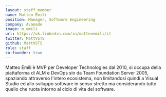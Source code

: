 ```yaml
---
layout: staff_member
name: Matteo Emili
position: Manager, Software Engineering
company: Avanade
image: m_emili
url: https://uk.linkedin.com/in/matteoemili/it
twitter: MattVSTS
github: MattVSTS
role: staff
co-founder: true
---
```

Matteo Emili è MVP per Developer Technologies dal 2010, si occupa della piattaforma di ALM e DevOps sin da Team Foundation Server 2005, spaziando attraverso l'intero ecosistema, non limitandosi quindi a Visual Studio ed allo sviluppo software in senso stretto ma considerando tutto quello che ruota intorno al ciclo di vita del software.